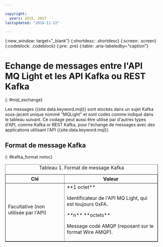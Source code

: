```yaml
---

copyright:
  years: 2015, 2017
lastupdated: "2016-11-22"

---
```


{:new_window: target="_blank"}
{:shortdesc: .shortdesc}
{:screen: .screen}
{:codeblock: .codeblock}
{:pre: .pre}
{:table: .aria-labeledby="caption"}

# Echange de messages entre l'API MQ Light et les API Kafka ou REST Kafka
{: #mql_exchange}

Les messages {{site.data.keyword.mql}} sont stockés dans un sujet Kafka sous-jacent unique nommé "MQLight" et sont codés comme indiqué dans le tableau suivant. Ce codage peut aussi être utilisé par d'autres types d'API, comme Kafka or REST Kafka, pour l'échange de messages avec des applications utilisant l'API {{site.data.keyword.mql}}.

## Format de message Kafka
{: #kafka_format notoc}

<table border='1'>
<caption>Tableau 1. Format de message Kafka</caption>
  <tr>
    <th> Clé</th>
    <th> Valeur</th>
  </tr>
  <tr>
    <td> Facultative (non utilisée par l'API)
	<p></p>
	</td>
    <td>**1 octet**
	<p>		     Identificateur de l'API MQ Light, qui est toujours 0xFA.</p>
    <p><var class="keyword varname">**n**</var> **octets**</p>
    <p>		    Message codé AMQP (reposant sur le format Wire AMQP). </p></td>
  </tr>
</table>


